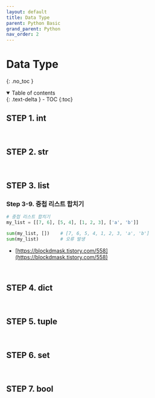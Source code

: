 ```yaml
---
layout: default
title: Data Type
parent: Python Basic
grand_parent: Python
nav_order: 2
---
```


# Data Type

{: .no_toc }

<details open markdown="block">
  <summary>
    Table of contents
  </summary>
  {: .text-delta }
- TOC
{:toc}
</details>

<!------------------------------------ STEP ------------------------------------>

## STEP 1. int



<br>



<!------------------------------------ STEP ------------------------------------>

## STEP 2. str



<br>



<!------------------------------------ STEP ------------------------------------>

## STEP 3. list



### Step 3-9. 중첩 리스트 합치기

```python
# 중첩 리스트 합치기
my_list = [[7, 6], [5, 4], [1, 2, 3], ['a', 'b']]

sum(my_list, [])    # [7, 6, 5, 4, 1, 2, 3, 'a', 'b']
sum(my_list)        # 오류 발생
```

* [https://blockdmask.tistory.com/558](https://blockdmask.tistory.com/558)



<br>



<!------------------------------------ STEP ------------------------------------>

## STEP 4. dict





<br>



<!------------------------------------ STEP ------------------------------------>

## STEP 5. tuple



<br>



<!------------------------------------ STEP ------------------------------------>

## STEP 6. set







<br>



<!------------------------------------ STEP ------------------------------------>

## STEP 7. bool

